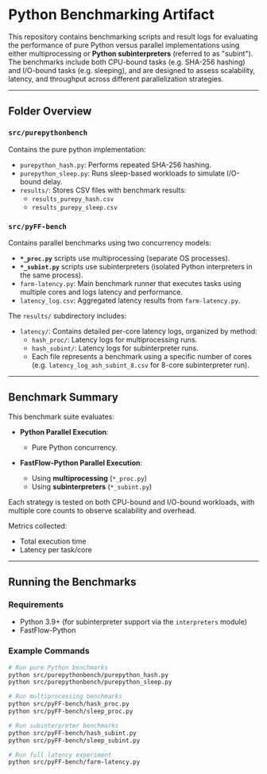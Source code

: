 # Python Benchmarking Artifact

This repository contains benchmarking scripts and result logs for evaluating the performance of pure Python versus parallel implementations using either multiprocessing or **Python subinterpreters** (referred to as "subint"). The benchmarks include both CPU-bound tasks (e.g. SHA-256 hashing) and I/O-bound tasks (e.g. sleeping), and are designed to assess scalability, latency, and throughput across different parallelization strategies.

---

## Folder Overview

### `src/purepythonbench`

Contains the pure python implementation:
- `purepython_hash.py`: Performs repeated SHA-256 hashing.
- `purepython_sleep.py`: Runs sleep-based workloads to simulate I/O-bound delay.
- `results/`: Stores CSV files with benchmark results:
  - `results_purepy_hash.csv`
  - `results_purepy_sleep.csv`

### `src/pyFF-bench`

Contains parallel benchmarks using two concurrency models:
- **`*_proc.py`** scripts use multiprocessing (separate OS processes).
- **`*_subint.py`** scripts use subinterpreters (isolated Python interpreters in the same process).
- `farm-latency.py`: Main benchmark runner that executes tasks using multiple cores and logs latency and performance.
- `latency_log.csv`: Aggregated latency results from `farm-latency.py`.

The `results/` subdirectory includes:
- `latency/`: Contains detailed per-core latency logs, organized by method:
  - `hash_proc/`: Latency logs for multiprocessing runs.
  - `hash_subint/`: Latency logs for subinterpreter runs.
  - Each file represents a benchmark using a specific number of cores (e.g. `latency_log_ash_subint_8.csv` for 8-core subinterpreter run).

---

## Benchmark Summary

This benchmark suite evaluates:

- **Python Parallel Execution**:
  - Pure Python concurrency.
  
- **FastFlow-Python Parallel Execution**:
  - Using **multiprocessing** (`*_proc.py`)
  - Using **subinterpreters** (`*_subint.py`)

Each strategy is tested on both CPU-bound and I/O-bound workloads, with multiple core counts to observe scalability and overhead.

Metrics collected:
- Total execution time
- Latency per task/core

---

## Running the Benchmarks

### Requirements

- Python 3.9+ (for subinterpreter support via the `interpreters` module)
- FastFlow-Python

### Example Commands

```bash
# Run pure Python benchmarks
python src/purepythonbench/purepython_hash.py
python src/purepythonbench/purepython_sleep.py

# Run multiprocessing benchmarks
python src/pyFF-bench/hash_proc.py
python src/pyFF-bench/sleep_proc.py

# Run subinterpreter benchmarks
python src/pyFF-bench/hash_subint.py
python src/pyFF-bench/sleep_subint.py

# Run full latency experiment
python src/pyFF-bench/farm-latency.py
